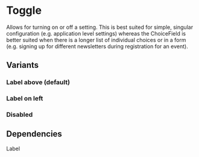 # Toggle
Allows for turning on or off a setting. This is best suited for simple, singular configuration (e.g. application level settings) whereas the ChoiceField is better suited when there is a longer list of individual choices or in a form (e.g. signing up for different newsletters during registration for an event).

## Variants

### Label above (default)
<!---
{{> ToggleElem props=ToggleModels.basic }}
--->

### Label on left
<!---
{{> ToggleElem props=ToggleModels.textLeft }}
--->

### Disabled
<!---
{{> ToggleElem props=ToggleModels.disabled }}
--->

## Dependencies
Label

<!---
{{> ToggleJS }}
--->
